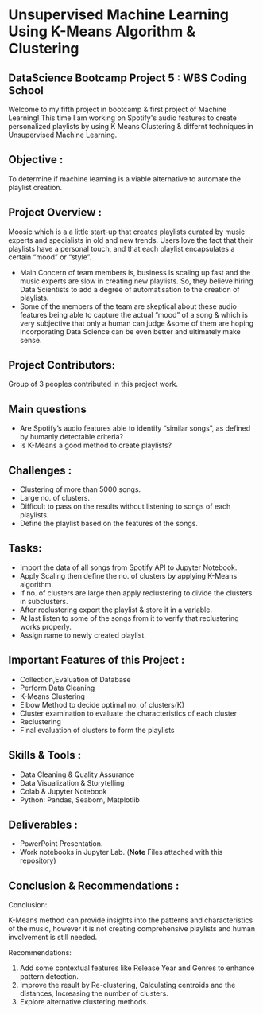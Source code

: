 # Unsupervised Machine Learning Using K-Means Algorithm & Clustering 

## DataScience Bootcamp Project 5 : WBS Coding School
Welcome to my fifth project in bootcamp & first project of Machine Learning! This time I am working on Spotify's audio features to create personalized playlists by using K Means Clustering & differnt techniques in Unsupervised Machine Learning.

## Objective :
To determine if machine learning is a viable alternative to automate the playlist creation.

## Project Overview :
Moosic which is a a little start-up that creates playlists curated by music experts and specialists in old and new trends. Users love the fact that their playlists have a personal touch, and that each playlist encapsulates a certain “mood” or “style”.

- Main Concern of team members is, business is scaling up fast and the music experts are slow in creating new playlists. So, they believe hiring Data Scientists to add a degree of automatisation to the creation of playlists.
- Some of the members of the team are skeptical about these audio features being able to capture the actual “mood” of a song & which is very subjective that only a human can judge &some of them are hoping incorporating Data Science can be even better and ultimately make sense.

## Project Contributors:
Group of 3 peoples contributed in this project work.

## Main questions
- Are Spotify’s audio features able to identify “similar songs”, as defined by humanly detectable criteria?
- Is K-Means a good method to create playlists?
  
## Challenges :
- Clustering of more than 5000 songs.
- Large no. of clusters.
- Difficult to pass on the results without listening to songs of each playlists.
- Define the playlist based on the features of the songs.

## Tasks:
- Import the data of all songs from Spotify API to Jupyter Notebook.
- Apply Scaling then define the no. of clusters by applying K-Means algorithm.
- If no. of clusters are large then apply reclustering to divide the clusters in subclusters.
- After reclustering export the playlist & store it in a variable.
- At last listen to some of the songs from it to verify that reclustering works properly.
- Assign name to newly created playlist.

## Important Features of this Project :
- Collection,Evaluation of Database
- Perform Data Cleaning
- K-Means Clustering
- Elbow Method to decide optimal no. of clusters(K)
- Cluster examination to evaluate the characteristics of each cluster
- Reclustering
- Final evaluation of clusters to form the playlists
  
## Skills & Tools :
- Data Cleaning & Quality Assurance
- Data Visualization & Storytelling
- Colab & Jupyter Notebook
- Python: Pandas, Seaborn, Matplotlib

## Deliverables : 
- PowerPoint Presentation.
- Work notebooks in Jupyter Lab.
(**Note** Files attached with this repository)

## Conclusion & Recommendations :
Conclusion:

K-Means method can provide insights into the patterns and characteristics of the music, however it is not creating comprehensive playlists and human involvement is still needed.

Recommendations:
1. Add some contextual features like Release Year and Genres to enhance pattern detection.
2. Improve the result by Re-clustering, Calculating centroids and the distances, Increasing the number of clusters.
3. Explore alternative clustering methods.
